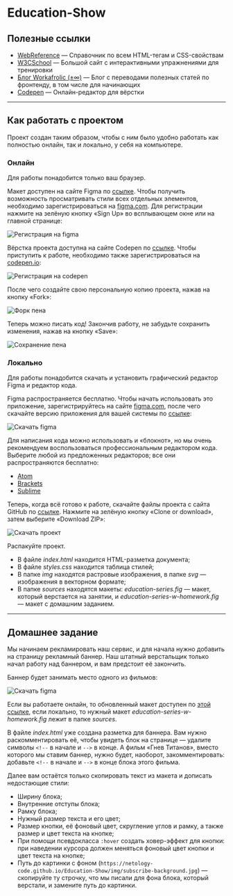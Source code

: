 # Education-Show

## Полезные ссылки
* [WebReference](https://webref.ru/) — Справочник по всем HTML-тегам и CSS-свойствам
* [W3CSchool](https://www.w3schools.com/) — Большой сайт с интерактивными упражнениями для тренировки
* [Блог Workafrolic (±∞)](https://medium.com/@ABatickaya) — Блог с переводами полезных статей по фронтенду, в том числе для начинающих
* [Codepen](https://codepen.io/) — Онлайн-редактор для вёрстки

---

## Как работать с проектом

Проект создан таким образом, чтобы с ним было удобно работать как полностью онлайн, так и локально, у себя на компьютере.

### Онлайн

Для работы понадобится только ваш браузер.

Макет доступен на сайте Figma по [ссылке](https://www.figma.com/file/6KaF5VYqif23GYVfOWs2wF/Show?node-id=0%3A1). Чтобы получить возможность просматривать стили всех отдельных элементов, необходимо зарегистрироваться на [figma.com](https://www.figma.com/). Для регистрации нажмите на зелёную кнопку «Sign Up» во всплывающем окне или на главной странице:

![Регистрация на figma](source/img/figma-registration.jpg)

Вёрстка проекта доступна на сайте Codepen по [ссылке](https://codepen.io/Netology/pen/ZEzeGxO?editors=1100). Чтобы приступить к работе, необходимо также зарегистрироваться на [codepen.io](https://codepen.io/):

![Регистрация на codepen](source/img/codepen-registration.jpg)

После чего создайте свою персональную копию проекта, нажав на кнопку «Fork»:

![Форк пена](source/img/codepen-fork.jpg)

Теперь можно писать код! Закончив работу, не забудьте сохранить изменения, нажав на кнопку «Save»:

![Сохранение пена](source/img/codepen-save.jpg)

### Локально

Для работы понадобится скачать и установить графический редактор Figma и редактор кода.

Figma распространяется бесплатно. Чтобы начать использовать это приложение, зарегистрируйтесь на сайте [figma.com](https://www.figma.com/), после чего скачайте версию приложения для вашей системы по [ссылке](https://www.figma.com/downloads/):

![Скачать figma](source/img/figma-download.jpg)

Для написания кода можно использовать и «блокнот», но мы очень рекомендуем воспользоваться профессиональным редактором кода. Выберите любой из предложенных редакторов; все они распространяются бесплатно:

* [Atom](https://atom.io/)
* [Brackets](http://brackets.io/)
* [Sublime](https://www.sublimetext.com/)

Теперь, когда всё готово к работе, скачайте файлы проекта с сайта GitHub по [ссылке](https://github.com/netology-code/Education-Show). Нажмите на зелёную кнопку «Clone or download», затем выберите «Download ZIP»:

![Скачать проект](source/img/github-download.jpg)

Распакуйте проект. 

* В файле *index.html* находится HTML-разметка документа;
* В файле *styles.css* находится таблица стилей;
* В папке *img* находятся растровые изображения, в папке *svg* — изображения в векторном формате;
* В папке *sources* находятся макеты: *education-series.fig* — макет, который верстается на занятии, и *education-series-w-homework.fig* — макет с домашним заданием.

---

## Домашнее задание

Мы начинаем рекламировать наш сервис, и для начала нужно добавить на страницу рекламный баннер. Наш штатный верстальщик только начал работу над баннером, и вам предстоит её закончить.

Баннер будет занимать место одного из фильмов:

![Скачать figma](source/img/layout-w-banner.jpg)

Если вы работаете онлайн, то обновленный макет доступен по [этой ссылке](https://www.figma.com/file/NzajExvPomVvs24tjk3V70/Show-Homework?node-id=1%3A2), если локально, то нужный макет *education-series-w-homework.fig* лежит в папке *sources*.

В файле *index.html* уже создана разметка для баннера. Вам нужно раскомментировать её, чтобы увидеть блок на странице — удалите символы `<!--`  в начале и `-->` в конце. А фильм «Гнев Титанов», вместо которого мы ставим баннер, нужно будет, наоборот, закомментировать: добавьте `<!--`  в начале и `-->` в конце блока этого фильма.

Далее вам остаётся только скопировать текст из макета и дописать недостающие стили:

* Ширину блока;
* Внутренние отступы блока;
* Рамку блока;
* Нужный размер текста и его цвет;
* Размер кнопки, её фоновый цвет, скругление углов и рамку, а также размер и цвет текста на кнопке;
* При помощи псевдокласса `:hover` создать ховер-эффект для кнопки: при наведении курсора должен меняться фоновый цвет кнопки и цвет текста на кнопке;
* Путь до картинки с фоном (`https://netology-code.github.io/Education-Show/img/subscribe-background.jpg`) — скопируйте ту строчку, что мы писали для фона блока, который верстали, и замените путь до картинки.
